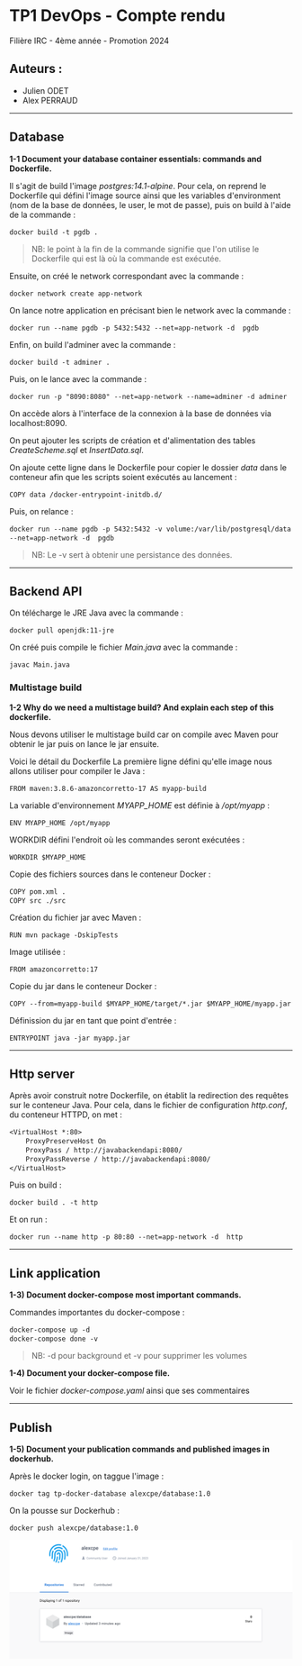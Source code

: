 # **TP1 DevOps - Compte rendu**

Filière IRC - 4ème année - Promotion 2024

## Auteurs :
- Julien ODET
- Alex PERRAUD

---

## **Database**
**1-1 Document your database container essentials: commands and Dockerfile.**

Il s'agit de build l'image *postgres:14.1-alpine*.
Pour cela, on reprend le Dockerfile qui défini l'image source ainsi que les variables d'environment (nom de la base de données, le user, le mot de passe), puis on build à l'aide de la commande :
```
docker build -t pgdb .
```
> NB: le point à la fin de la commande signifie que l'on utilise le Dockerfile qui est là où la commande est exécutée.

Ensuite, on créé le network correspondant avec la commande :
```
docker network create app-network
```

On lance notre application en précisant bien le network avec la commande :
```
docker run --name pgdb -p 5432:5432 --net=app-network -d  pgdb
```

Enfin, on build l'adminer avec la commande :
```
docker build -t adminer .
```

Puis, on le lance avec la commande :
```
docker run -p "8090:8080" --net=app-network --name=adminer -d adminer
```

On accède alors à l'interface de la connexion à la base de données via localhost:8090.

On peut ajouter les scripts de création et d'alimentation des tables *CreateScheme.sql* et *InsertData.sql*.

On ajoute cette ligne dans le Dockerfile pour copier le dossier *data* dans le conteneur afin que les scripts soient exécutés au lancement :
```
COPY data /docker-entrypoint-initdb.d/
```

Puis, on relance :
```
docker run --name pgdb -p 5432:5432 -v volume:/var/lib/postgresql/data --net=app-network -d  pgdb
```
> NB: Le -v sert à obtenir une persistance des données.
---
## **Backend API**
On télécharge le JRE Java avec la commande :
```
docker pull openjdk:11-jre
```

On créé puis compile le fichier *Main.java* avec la commande :
```
javac Main.java
```

### Multistage build

**1-2 Why do we need a multistage build? And explain each step of this dockerfile.**

Nous devons utiliser le multistage build car on compile avec Maven pour obtenir le jar puis on lance le jar ensuite.

Voici le détail du Dockerfile
La première ligne défini qu'elle image nous allons utiliser pour compiler le Java :
```
FROM maven:3.8.6-amazoncorretto-17 AS myapp-build
```

La variable d'environnement *MYAPP_HOME* est définie à */opt/myapp* :
```
ENV MYAPP_HOME /opt/myapp
```

WORKDIR défini l'endroit où les commandes seront exécutées :
```
WORKDIR $MYAPP_HOME
```

Copie des fichiers sources dans le conteneur Docker :
```
COPY pom.xml .
COPY src ./src
```

Création du fichier jar avec Maven :
```
RUN mvn package -DskipTests
```

Image utilisée :
```
FROM amazoncorretto:17
```

Copie du jar dans le conteneur Docker :
```
COPY --from=myapp-build $MYAPP_HOME/target/*.jar $MYAPP_HOME/myapp.jar
```

Définission du jar en tant que point d'entrée :
```
ENTRYPOINT java -jar myapp.jar
```

---
## **Http server**
Après avoir construit notre Dockerfile, on établit la redirection des requêtes sur le conteneur Java. Pour cela, dans le fichier de configuration *http.conf*, du conteneur HTTPD, on met :
```
<VirtualHost *:80>
    ProxyPreserveHost On
    ProxyPass / http://javabackendapi:8080/
    ProxyPassReverse / http://javabackendapi:8080/
</VirtualHost>
```

Puis on build :
```
docker build . -t http
```

Et on run : 
```
docker run --name http -p 80:80 --net=app-network -d  http
```

---

## **Link application**
**1-3) Document docker-compose most important commands.**

Commandes importantes du docker-compose :
```
docker-compose up -d
docker-compose done -v
```
> NB: -d pour background et -v pour supprimer les volumes

**1-4) Document your docker-compose file.**

Voir le fichier *docker-compose.yaml* ainsi que ses commentaires

---

## **Publish**

**1-5) Document your publication commands and published images in dockerhub.**

Après le docker login, on taggue l'image :
```
docker tag tp-docker-database alexcpe/database:1.0
```

On la pousse sur Dockerhub :
```
docker push alexcpe/database:1.0
```

![Dockerhub.png](Dockerhub.png)